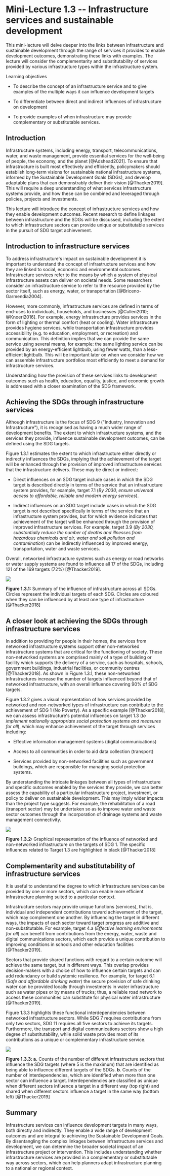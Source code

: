 # Mini-Lecture 1.3 -- Infrastructure services and sustainable development

This mini-lecture will delve deeper into the links between
infrastructure and sustainable development through the range of services
it provides to enable development outcomes, demonstrating these links
with examples. The lecture will consider the complementarity and
substitutability of services provided by various infrastructure types
within the infrastructure system.

Learning objectives

- To describe the concept of an infrastructure service and to give
  examples of the multiple ways it can influence development targets

- To differentiate between direct and indirect influences of
  infrastructure on development

- To provide examples of when infrastructure may provide complementary
  or substitutable services.

## Introduction

Infrastructure systems, including energy, transport, telecommunications,
water, and waste management, provide essential services for the
well‐being of people, the economy, and the planet [@Adshead2021]. To
ensure that infrastructure is built most effectively and efficiently,
policymakers should establish long-term visions for sustainable national
infrastructure systems, informed by the Sustainable Development Goals
(SDGs), and develop adaptable plans that can demonstrably deliver their
vision [@Thacker2019]. This will require a deep understanding of what
services infrastructure systems provide, and how these can be combined
and leveraged through policies, projects and investments.

This lecture will introduce the concept of infrastructure services and
how they enable development outcomes. Recent research to define linkages
between infrastructure and the SDGs will be discussed, including the
extent to which infrastructure sectors can provide unique or
substitutable services in the pursuit of SDG target achievement.

## Introduction to infrastructure services

To address infrastructure's impact on sustainable development it is
important to understand the concept of infrastructure services and how
they are linked to social, economic and environmental outcomes.
Infrastructure services refer to the means by which a system of physical
infrastructure assets can deliver on societal needs. Some researchers
consider an infrastructure service to refer to the resource provided by
the sector itself, such as energy, water, or transportation
[@Briceno-Garmendia2004].

However, more commonly, infrastructure services are defined in terms of
end-uses to individuals, households, and businesses [@Cullen2010;
@Knoeri2016]. For example, energy infrastructure provides services in
the form of lighting or thermal comfort (heat or cooling). Water
infrastructure provides hygiene services, while transportation
infrastructure provides accessibility (e.g. to education, employment, or
recreation) and communication. This definition implies that we can
provide the same service using several means, for example: the same
lighting service can be provided by an energy-efficient lightbulb, using
fewer watts, than a less-efficient lightbulb. This will be important
later on when we consider how we can assemble infrastructure portfolios
most efficiently to meet a demand for infrastructure services.

Understanding how the provision of these services links to development
outcomes such as health, education, equality, justice, and economic
growth is addressed with a closer examination of the SDG framework.

## Achieving the SDGs through infrastructure services

Although infrastructure is the focus of SDG 9 ("Industry, Innovation and
Infrastructure\"), it is recognised as having a much wider range of
development benefits. The extent to which infrastructure systems, and
the services they provide, influence sustainable development outcomes,
can be defined using the SDG targets.

Figure 1.3.1 estimates the extent to which infrastructure either
directly or indirectly influences the SDGs, implying that the
achievement of the target will be enhanced through the provision of
improved infrastructure services that the infrastructure delivers. These
may be direct or indirect:

- Direct influences on an SDG target include cases in which the SDG
  target is described directly in terms of the service that an
  infrastructure system provides, for example, target 7.1 (_By 2030,
  ensure universal access to affordable, reliable and modern energy
  services_).

- Indirect influences on an SDG target include cases in which the SDG
  target is not described specifically in terms of the service that an
  infrastructure system provides, but for which evidence indicates
  that achievement of the target will be enhanced through the
  provision of improved infrastructure services. For example, target
  3.9 (_By 2030, substantially reduce the number of deaths and
  illnesses from hazardous chemicals and air, water and soil pollution
  and contamination_) can be indirectly influenced by improved energy,
  transportation, water and waste services.

Overall, networked infrastructure systems such as energy or road
networks or water supply systems are found to influence all 17 of the
SDGs, including 121 of the 169 targets (72%) [@Thacker2019].

![](assets/Fig_1.3.1.png)

**Figure 1.3.1:** Summary of the influence of infrastructure across all
SDGs. Circles represent the individual targets of each SDG. Circles are
coloured when they can be influenced by at least one type of
infrastructure [@Thacker2018]

## A closer look at achieving the SDGs through infrastructure services

In addition to providing for people in their homes, the services from
networked infrastructure systems support other non-networked
infrastructure systems that are critical for the functioning of society.
These non-networked systems are comprised mainly of a type of building
or facility which supports the delivery of a service, such as hospitals,
schools, government buildings, industrial facilities, or community
centres [@Thacker2018]. As shown in Figure 1.3.1, these non-networked
infrastructures increase the number of targets influenced beyond that of
networked infrastructure, with an overall influence covering 90% of SDG
targets.

Figure 1.3.2 gives a visual representation of how services provided by
networked and non-networked types of infrastructure can contribute to
the achievement of SDG 1 (No Poverty). As a specific example
[@Thacker2018], we can assess infrastructure's potential influences
on target 1.3 (_to implement nationally appropriate social protection
systems and measures for all_), which may enhance achievement of the
target through services including:

- Effective information management systems (digital communications)

- Access to all communities in order to aid data collection (transport)
- Services provided by non-networked facilities such as
  government buildings, which are responsible for managing social
  protection systems.

By understanding the intricate linkages between all types of
infrastructure and specific outcomes enabled by the services they
provide, we can better assess the capability of a particular
infrastructure project, investment, or policy to deliver on sustainable
development. This may imply wider impacts than the project type
suggests. For example, the rehabilitation of a road (transport sector)
may be undertaken so as to improve water and waste sector outcomes
through the incorporation of drainage systems and waste management
connectivity.

![](assets/Fig_1.3.2.png)

**Figure 1.3.2:** Graphical representation of the influence of networked
and non-networked infrastructure on the targets of SDG 1. The specific
influences related to Target 1.3 are highlighted in black
[@Thacker2018]

## Complementarity and substitutability of infrastructure services

It is useful to understand the degree to which infrastructure services
can be provided by one or more sectors, which can enable more efficient
infrastructure planning suited to a particular context.

Infrastructure sectors may provide unique functions (services), that is,
individual and independent contributions toward achievement of the
target, which may complement one another. By influencing the target in
different ways, the impacts of each sector toward target progress are
additive and non-substitutable. For example, target 4.a (_Effective
learning environments for all_) can benefit from contributions from the
energy, water, waste and digital communications sectors, which each
provide a unique contribution to improving conditions in schools and
other education facilities [@Thacker2019].

Sectors that provide shared functions with regard to a certain outcome
will achieve the same target, but in different ways. This overlap
provides decision-makers with a choice of how to influence certain
targets and can add redundancy or build systemic resilience. For
example, for target 6.1 (S*afe and affordable drinking water*) the
secure provision of safe drinking water can be provided locally through
investments in water infrastructure such as water pipes or by means of
trucks; thus, a reliable road network to access these communities can
substitute for physical water infrastructure [@Thacker2019].

Figure 1.3.3 highlights these functional interdependencies between
networked infrastructure sectors. While SDG 7 requires contributions
from only two sectors, SDG 11 requires all five sectors to achieve its
targets. Furthermore, the transport and digital communications sectors
show a high degree of substitutability, while solid waste provides most
of its contributions as a unique or complementary infrastructure
service.

![](assets/Fig_1.3.3.png)

**Figure 1.3.3: a.** Counts of the number of different infrastructure
sectors that influence the SDG targets (where 5 is the maximum) that are
identified as being able to influence different targets of the SDGs.
**b**. Counts of the number of interdependencies, which are identified
when more than one sector can influence a target. Interdependencies are
classified as unique when different sectors influence a target in a
different way (top right) and shared when different sectors influence a
target in the same way (bottom left) [@Thacker2019]

## Summary

Infrastructure services can influence development targets in many ways,
both directly and indirectly. They enable a wide range of development
outcomes and are integral to achieving the Sustainable Development
Goals. By disentangling the complex linkages between infrastructure
services and development, we can determine the broader societal impact
of an infrastructure project or intervention. This includes
understanding whether infrastructure services are provided in a
complementary or substitutable way across sectors, which can help
planners adapt infrastructure planning to a national or regional
context.
